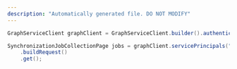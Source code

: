 ```yaml
---
description: "Automatically generated file. DO NOT MODIFY"
---
```

<!-- markdownlint-disable MD041 -->

```java
GraphServiceClient graphClient = GraphServiceClient.builder().authenticationProvider( authProvider ).buildClient();

SynchronizationJobCollectionPage jobs = graphClient.servicePrincipals("{id}").synchronization().jobs()
    .buildRequest()
    .get();
```
